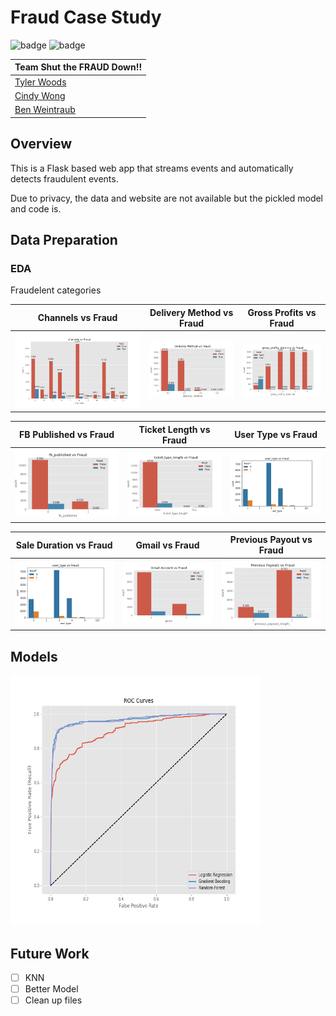 <!-- <img alt="" src='' height="600px" width="1000px" align='center'> -->

# Fraud Case Study

![badge](https://img.shields.io/badge/last%20modified-may%20%202020-success)
![badge](https://img.shields.io/badge/status-in%20progress-yellow)

|Team Shut the FRAUD Down!!|
|---|
[Tyler Woods](https://github.com/tylerjwoods)  | 
|[Cindy Wong](https://github.com/cwong690) |
|[Ben Weintraub](https://github.com/b-weintraub)|


## Overview

This is a Flask based web app that streams events and automatically detects fraudulent events. 

Due to privacy, the data and website are not available but the pickled model and code is.

## Data Preparation

### EDA

Fraudelent categories

   Channels vs Fraud       |  Delivery Method vs Fraud |     Gross Profits vs Fraud
:-------------------------:|:-------------------------:|:-------------------------:
![](images/channels_eda.png) |   ![](images/delivery_method_eda.png)|    ![gross profits](images/gross_profits_dummie.png)

   FB Published vs Fraud   |  Ticket Length vs Fraud   |     User Type vs Fraud
:-------------------------:|:-------------------------:|:-------------------------:
![](images/fb_published.png)|   ![](images/ticket_type_length.png)|    ![gross profits](images/user_type.png)

   Sale Duration vs Fraud  |  Gmail vs Fraud           |     Previous Payout vs Fraud
:-------------------------:|:-------------------------:|:-------------------------:
![](images/sale_duration2.png)|   ![](images/gmail_account_eda.png)|    ![gross profits](images/previous_payouts_eda.png)



## Models


<img src="https://github.com/tylerjwoods/shut_the_fraud_down/blob/master/images/ROC_curves.png" width="400" height="400" title="ROC Curve" />




## Future Work

- [ ] KNN
- [ ] Better Model
- [ ] Clean up files